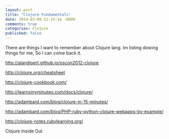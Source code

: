```yaml
---
layout: post
title: "Clojure Fundamentals"
date: 2014-03-09 12:14:14 -0600
comments: true
categories: Clojure
published: false
---
```


There are things I want to remember about Clojure lang. 
Im listing dowing things for me, So I can come back it.

http://alandipert.github.io/oscon2012-clojure

http://clojure.org/cheatsheet

http://clojure-cookbook.com/

http://learnxinyminutes.com/docs/clojure/

http://adambard.com/blog/clojure-in-15-minutes/

http://adambard.com/blog/PHP-ruby-python-clojure-webapps-by-example/

http://clojure-notes.rubylearning.org/

Clojure Inside Out

